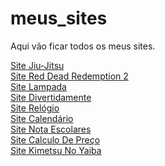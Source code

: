 # meus_sites
Aqui vão ficar todos os meus sites.

<a href='https://iamliper.github.io/meus_sites/aulas-de-html-css-js/aula01/' target="_blank">Site Jiu-Jitsu </a>
<br>
<a href='https://iamliper.github.io/meus_sites/aulas-de-html-css-js/aula02/Red_Dead_Redemption_2/' target="_blank">Site Red Dead Redemption 2</a>
<br>
<a href='https://iamliper.github.io/meus_sites/aulas-de-html-css-js/aula03/lampada/' target="_blank">Site Lampada </a>
<br>
<a href='https://iamliper.github.io/meus_sites/aulas-de-html-css-js/aula04/divertidamente/' target="_blank">Site Divertidamente </a>
<br>
<a href='https://iamliper.github.io/meus_sites/aulas-de-html-css-js/aula05/' target="_blank">Site Relógio </a>
<br>
<a href='https://iamliper.github.io/meus_sites/aulas-de-html-css-js/aula06/' target="_blank">Site Calendário </a>
<br>
<a href='https://iamliper.github.io/meus_sites/aulas-de-html-css-js/aula07/' target="_blank">Site Nota Escolares </a>
<br>
<a href='https://iamliper.github.io/meus_sites/aulas-de-html-css-js/aula08/' target="_blank">Site Calculo De Preço</a>
<br>
<a href='https://iamliper.github.io/meus_sites/site_kimetsu_no_yaiba/' target="_blank">Site Kimetsu No Yaiba </a>
